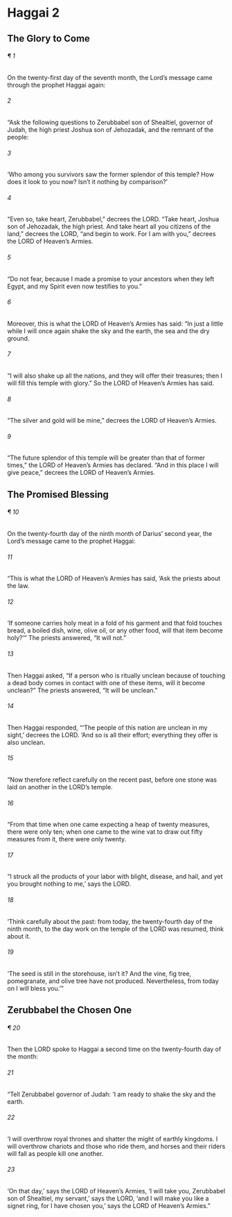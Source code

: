 # Haggai 2
## The Glory to Come
###### ¶ 1
On the twenty-first day of the seventh month, the Lord’s message came through the prophet Haggai again:
###### 2
“Ask the following questions to Zerubbabel son of Shealtiel, governor of Judah, the high priest Joshua son of Jehozadak, and the remnant of the people:
###### 3
‘Who among you survivors saw the former splendor of this temple? How does it look to you now? Isn’t it nothing by comparison?’
###### 4
“Even so, take heart, Zerubbabel,” decrees the LORD. “Take heart, Joshua son of Jehozadak, the high priest. And take heart all you citizens of the land,” decrees the LORD, “and begin to work. For I am with you,” decrees the LORD of Heaven’s Armies.
###### 5
“Do not fear, because I made a promise to your ancestors when they left Egypt, and my Spirit even now testifies to you.”
###### 6
Moreover, this is what the LORD of Heaven’s Armies has said: “In just a little while I will once again shake the sky and the earth, the sea and the dry ground.
###### 7
“I will also shake up all the nations, and they will offer their treasures; then I will fill this temple with glory.” So the LORD of Heaven’s Armies has said.
###### 8
“The silver and gold will be mine,” decrees the LORD of Heaven’s Armies.
###### 9
“The future splendor of this temple will be greater than that of former times,” the LORD of Heaven’s Armies has declared. “And in this place I will give peace,” decrees the LORD of Heaven’s Armies.
## The Promised Blessing
###### ¶ 10
On the twenty-fourth day of the ninth month of Darius’ second year, the Lord’s message came to the prophet Haggai:
###### 11
“This is what the LORD of Heaven’s Armies has said, ‘Ask the priests about the law.
###### 12
‘If someone carries holy meat in a fold of his garment and that fold touches bread, a boiled dish, wine, olive oil, or any other food, will that item become holy?’” The priests answered, “It will not.”
###### 13
Then Haggai asked, “If a person who is ritually unclean because of touching a dead body comes in contact with one of these items, will it become unclean?” The priests answered, “It will be unclean.”
###### 14
Then Haggai responded, “‘The people of this nation are unclean in my sight,’ decrees the LORD. ‘And so is all their effort; everything they offer is also unclean.
###### 15
“Now therefore reflect carefully on the recent past, before one stone was laid on another in the LORD’s temple.
###### 16
“From that time when one came expecting a heap of twenty measures, there were only ten; when one came to the wine vat to draw out fifty measures from it, there were only twenty.
###### 17
“I struck all the products of your labor with blight, disease, and hail, and yet you brought nothing to me,’ says the LORD.
###### 18
‘Think carefully about the past: from today, the twenty-fourth day of the ninth month, to the day work on the temple of the LORD was resumed, think about it.
###### 19
‘The seed is still in the storehouse, isn’t it? And the vine, fig tree, pomegranate, and olive tree have not produced. Nevertheless, from today on I will bless you.’”
## Zerubbabel the Chosen One
###### ¶ 20
Then the LORD spoke to Haggai a second time on the twenty-fourth day of the month:
###### 21
“Tell Zerubbabel governor of Judah: ‘I am ready to shake the sky and the earth.
###### 22
‘I will overthrow royal thrones and shatter the might of earthly kingdoms. I will overthrow chariots and those who ride them, and horses and their riders will fall as people kill one another.
###### 23
‘On that day,’ says the LORD of Heaven’s Armies, ‘I will take you, Zerubbabel son of Shealtiel, my servant,’ says the LORD, ‘and I will make you like a signet ring, for I have chosen you,’ says the LORD of Heaven’s Armies.”

